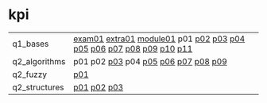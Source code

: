 # kpi

|               |                                                                                                                                                                                                                                                                                                 |
|---------------|-------------------------------------------------------------------------------------------------------------------------------------------------------------------------------------------------------------------------------------------------------------------------------------------------|
| q1_bases      | [exam01](q1_bases/exam01) [extra01](q1_bases/extra01) [module01](q1_bases/module01) p01 [p02](q1_bases/p02) [p03](q1_bases/p03) [p04](q1_bases/p04) [p05](q1_bases/p05) [p06](q1_bases/p06) [p07](q1_bases/p07) [p08](q1_bases/p08) [p09](q1_bases/p09) [p10](q1_bases/p10) [p11](q1_bases/p11) |
| q2_algorithms | p01 p02 [p03](q2_algorithms/p03) p04 [p05](q2_algorithms/p05) [p06](q2_algorithms/p06) [p07](q2_algorithms/p07) [p08](q2_algorithms/p08) [p09](q2_algorithms/p09)                                                                                                                               |
| q2_fuzzy      | [p01](q2_fuzzy/p01)                                                                                                                                                                                                                                                                             |
| q2_structures | [p01](q2_structures/p01) [p02](q2_structures/p02) [p03](q2_structures/p03)                                                                                                                                                                                                                      |
